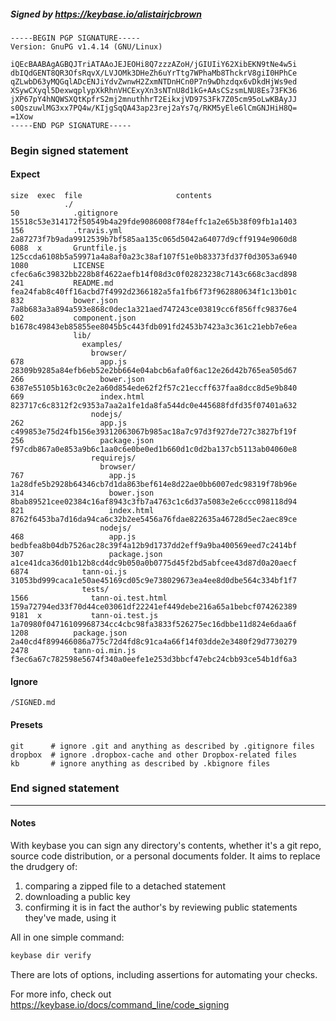 ##### Signed by https://keybase.io/alistairjcbrown
```
-----BEGIN PGP SIGNATURE-----
Version: GnuPG v1.4.14 (GNU/Linux)

iQEcBAABAgAGBQJTriATAAoJEJEOHi8Q7zzzAZoH/jGIUIiY62XibEKN9tNe4w5i
dbIQdGENT8QR3OfsRqvX/LVJOMk3DHeZh6uYrTtg7WPhaMb8ThckrV8giI0HPhCe
qZLwbD63yMQGqlADcENJiYdvZwnwH2ZxmNTDnHCn0P7n9wDhzdqx6vDkdHjWs9ed
XSywCXyql5DexwqplypXkRhnVHCExyXn3sNTnU8d1kG+AAsCSzsmLNU8Es73FK36
jXP67pY4hNQWSXQtKpfrS2mj2mnuthhrT2EikxjVD97S3Fk7Z05cm95oLwKBAyJJ
s0QszuwlMG3xx7PQ4w/KIjgSqQA43ap23rej2aYs7q/RKM5yEle6lCmGNJHiH8Q=
=1Xow
-----END PGP SIGNATURE-----

```

<!-- END SIGNATURES -->

### Begin signed statement 

#### Expect

```
size  exec  file                     contents                                                        
            ./                                                                                       
50            .gitignore             15518c53e314172f50549b4a29fde9086008f784effc1a2e65b38f09fb1a1403
156           .travis.yml            2a87273f7b9ada9912539b7bf585aa135c065d5042a64077d9cff9194e9060d8
6088  x       Gruntfile.js           125ccda6108b5a59971a4a8af0a23c38af107f51e0b83373fd37f0d3053a6940
1080          LICENSE                cfec6a6c39832bb228b8f4622aefb14f08d3c0f02823238c7143c668c3acd898
241           README.md              fea24fab8c40ff16acbd7f4992d2366182a5fa1fb6f73f962880634f1c13b01c
832           bower.json             7a8b683a3a894a593e868c0dec1a321aed747243ce03819cc6f856ffc98376e4
602           component.json         b1678c49843eb85855ee8045b5c443fdb091fd2453b7423a3c361c21ebb7e6ea
              lib/                                                                                   
                examples/                                                                            
                  browser/                                                                           
678                 app.js           28309b9285a84efb6eb52e2bb664e04abcb6afa0f6ac12e26d42b765ea505d67
266                 bower.json       6387e55105b163c0c2e2a60d854ede62f2f57c21eccff637faa8dcc8d5e9b840
669                 index.html       823717c6c8312f2c9353a7aa2a1fe1da8fa544dc0e445688fdfd35f07401a632
                  nodejs/                                                                            
262                 app.js           c499853e75d24fb156e39312063067b985ac18a7c97d3f927de727c3827bf19f
256                 package.json     f97cdb867a0e853a9b6c1aa0c6e0be0ed1b660d1c0d2ba137cb5113ab04060e8
                  requirejs/                                                                         
                    browser/                                                                         
767                   app.js         1a28dfe5b2928b64346cb7d1da863bef614e8d22ae0bb6007edc98319f78b96e
314                   bower.json     8bab89521cee02384c16af8943c3fb7a4763c1c6d37a5083e2e6ccc098118d94
821                   index.html     8762f6453ba7d16da94ca6c32b2ee5456a76fdae822635a46728d5ec2aec89ce
                    nodejs/                                                                          
468                   app.js         bedbfea8b04db7526ac28c39f4a12b9d1737dd2eff9a9ba400569eed7c2414bf
307                   package.json   a1ce41dca36d01b12b8cd4dc9b050a0b0775d45f2bd5abfcee43d87d0a20aecf
6874            tann-oi.js           31053bd999caca1e50ae45169cd05c9e738029673ea4ee8d0dbe564c334bf1f7
                tests/                                                                               
1566              tann-oi.test.html  159a72794ed33f70d44ce03061df22241ef449debe216a65a1bebcf074262389
9181  x           tann-oi.test.js    1a70980f04716109968734cc4cbc98fa3833f526275ec16dbbe11d824e6daa6f
1208          package.json           2a40cd4f899466086a775c72d4fd8c91ca4a66f14f03dde2e3480f29d7730279
2478          tann-oi.min.js         f3ec6a67c782598e5674f340a0eefe1e253d3bbcf47ebc24cbb93ce54b1df6a3
```

#### Ignore

```
/SIGNED.md
```

#### Presets

```
git      # ignore .git and anything as described by .gitignore files
dropbox  # ignore .dropbox-cache and other Dropbox-related files    
kb       # ignore anything as described by .kbignore files          
```

<!-- summarize version = 0.0.9 -->

### End signed statement

<hr>

#### Notes

With keybase you can sign any directory's contents, whether it's a git repo,
source code distribution, or a personal documents folder. It aims to replace the drudgery of:

  1. comparing a zipped file to a detached statement
  2. downloading a public key
  3. confirming it is in fact the author's by reviewing public statements they've made, using it

All in one simple command:

```bash
keybase dir verify
```

There are lots of options, including assertions for automating your checks.

For more info, check out https://keybase.io/docs/command_line/code_signing